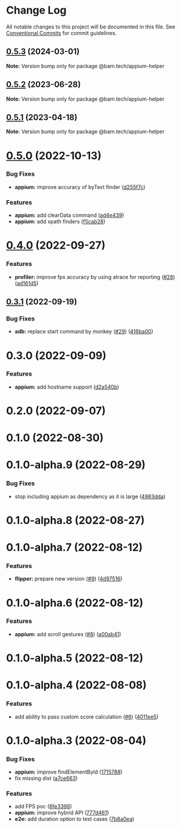 # Change Log

All notable changes to this project will be documented in this file.
See [Conventional Commits](https://conventionalcommits.org) for commit guidelines.

## [0.5.3](https://github.com/bamlab/flashlight/compare/@bam.tech/appium-helper@0.5.2...@bam.tech/appium-helper@0.5.3) (2024-03-01)

**Note:** Version bump only for package @bam.tech/appium-helper

## [0.5.2](https://github.com/bamlab/android-performance-profiler/compare/@bam.tech/appium-helper@0.5.1...@bam.tech/appium-helper@0.5.2) (2023-06-28)

**Note:** Version bump only for package @bam.tech/appium-helper

## [0.5.1](https://github.com/bamlab/android-performance-profiler/compare/@bam.tech/appium-helper@0.5.0...@bam.tech/appium-helper@0.5.1) (2023-04-18)

**Note:** Version bump only for package @bam.tech/appium-helper

# [0.5.0](https://github.com/bamlab/android-performance-profiler/compare/@bam.tech/appium-helper@0.4.0...@bam.tech/appium-helper@0.5.0) (2022-10-13)

### Bug Fixes

- **appium:** improve accuracy of byText finder ([d255f7c](https://github.com/bamlab/android-performance-profiler/commit/d255f7c82a16d6fea1a49a1bd1fc2bbb023be833))

### Features

- **appium:** add clearData command ([ad4e439](https://github.com/bamlab/android-performance-profiler/commit/ad4e4392e817fbd7656dd6e2aefefa8f2dc28944))
- **appium:** add xpath finders ([f5cab28](https://github.com/bamlab/android-performance-profiler/commit/f5cab2884e681ce57a5d14982e58a4940b0c894f))

# [0.4.0](https://github.com/bamlab/android-performance-profiler/compare/@bam.tech/appium-helper@0.3.1...@bam.tech/appium-helper@0.4.0) (2022-09-27)

### Features

- **profiler:** improve fps accuracy by using atrace for reporting ([#28](https://github.com/bamlab/android-performance-profiler/issues/28)) ([ad161d5](https://github.com/bamlab/android-performance-profiler/commit/ad161d53b6d219242641e33e5d1f8214ad0f5f6c))

## [0.3.1](https://github.com/bamlab/android-performance-profiler/compare/@bam.tech/appium-helper@0.3.0...@bam.tech/appium-helper@0.3.1) (2022-09-19)

### Bug Fixes

- **adb:** replace start command by monkey ([#29](https://github.com/bamlab/android-performance-profiler/issues/29)) ([416ba00](https://github.com/bamlab/android-performance-profiler/commit/416ba003c140ccb79ae168de5726846ae7060c69))

# 0.3.0 (2022-09-09)

### Features

- **appium:** add hostname support ([d2a540b](https://github.com/bamlab/android-performance-profiler/commit/d2a540b3d4946bec714254cf5d5fd0beab90013e))

# 0.2.0 (2022-09-07)

# 0.1.0 (2022-08-30)

# 0.1.0-alpha.9 (2022-08-29)

### Bug Fixes

- stop including appium as dependency as it is large ([4983dda](https://github.com/bamlab/android-performance-profiler/commit/4983ddadd13f6ad80343c784121fe2c1e878e499))

# 0.1.0-alpha.8 (2022-08-27)

# 0.1.0-alpha.7 (2022-08-12)

### Features

- **flipper:** prepare new version ([#9](https://github.com/bamlab/android-performance-profiler/issues/9)) ([4d97516](https://github.com/bamlab/android-performance-profiler/commit/4d97516f9a0b8f1715c0b22c1bdab70fb32cc527))

# 0.1.0-alpha.6 (2022-08-12)

### Features

- **appium:** add scroll gestures ([#8](https://github.com/bamlab/android-performance-profiler/issues/8)) ([a00ab41](https://github.com/bamlab/android-performance-profiler/commit/a00ab4186d82e086aec0819a246c32abd0d4f946))

# 0.1.0-alpha.5 (2022-08-12)

# 0.1.0-alpha.4 (2022-08-08)

### Features

- add ability to pass custom score calculation ([#6](https://github.com/bamlab/android-performance-profiler/issues/6)) ([4011ee5](https://github.com/bamlab/android-performance-profiler/commit/4011ee59dfd1b51530974cfaea6a60873e5699fc))

# 0.1.0-alpha.3 (2022-08-04)

### Bug Fixes

- **appium:** improve findElementById ([1715788](https://github.com/bamlab/android-performance-profiler/commit/1715788ee3fa7985393c2b0e6aeff67f873a9033))
- fix missing dist ([a7ce663](https://github.com/bamlab/android-performance-profiler/commit/a7ce6632be3aec5eadec483321b30c728ff68876))

### Features

- add FPS poc ([6fe3398](https://github.com/bamlab/android-performance-profiler/commit/6fe33981db9cfd45bae8d9db7973cff7286d394c))
- **appium:** improve hybrid API ([777d461](https://github.com/bamlab/android-performance-profiler/commit/777d46118ba3c69439be4d984682694cfdad4575))
- **e2e:** add duration option to test cases ([7b8a0ea](https://github.com/bamlab/android-performance-profiler/commit/7b8a0ea3a36dc6922be7c26cff78345a10eeb0cf))
